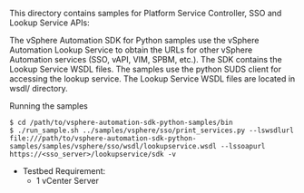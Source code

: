 This directory contains samples for Platform Service Controller, SSO and Lookup Service APIs:

The vSphere Automation SDK for Python samples use the vSphere Automation Lookup Service
to obtain the URLs for other vSphere Automation services (SSO, vAPI, VIM, SPBM, etc.).
The SDK contains the Lookup Service WSDL files. The samples use the python SUDS client
for accessing the lookup service. The Lookup Service WSDL files are located in wsdl/ directory.

Running the samples

    $ cd /path/to/vsphere-automation-sdk-python-samples/bin
    $ ./run_sample.sh ../samples/vsphere/sso/print_services.py --lswsdlurl file:///path/to/vsphere-automation-sdk-python-samples/samples/vsphere/sso/wsdl/lookupservice.wsdl --lssoapurl https://<sso_server>/lookupservice/sdk -v

* Testbed Requirement:
    - 1 vCenter Server
